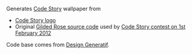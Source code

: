 Generates [Code Story](http://www.code-story.net) wallpaper from

* [Code Story logo](http://www.code-story.net/images/logo.png)
* Original [Gilded Rose source code](https://github.com/dgageot/CodeStoryStep2/tree/9ce7ce8d1793d14cbe27201df5bda002f4b18ebd) used by [Code Story contest on 1st February 2012](http://www.code-story.net/2012/01/16/deuxieme-tour.html)

Code base comes from [Design Generatif](http://www.generative-gestaltung.de/P_4_3_2_01).
